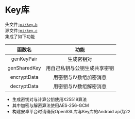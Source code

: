 # Key库
头文件[`jni/key.h`](jni/key.h)  
源文件[`jni/key.c`](jni/key.c)  
集成了如下功能

| 函数名 | 功能 |
| :-: |:-:|
| genKeyPair | 生成密钥对  |
| genSharedKey | 用自己私钥与公钥生成共享密钥 |
| encryptData | 用密钥与IV数组加密消息 |
| decryptData | 用密钥与IV数组解密消息 |

* 生成密钥对与计算公钥使用X25519算法
* 其中加密与解密算法使用AES-256-GCM
* 构建安卓平台时请确保OpenSSL库与Key库的Android api为22
